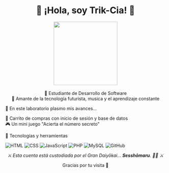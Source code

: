 <h1 align="center">🐾 ¡Hola, soy Trik-Cia! 👋</h1>

<p align="center">
  <img src="https://media.giphy.com/media/v1.Y2lkPTc5MGI3NjExNzJhd2puMWhjYXU3c2l2dGtxYW50Y2dkdjA4d3A4aXRzNTJ0eWlyNSZlcD12MV9naWZzX3NlYXJjaCZjdD1n/Fz5sRNAXwj1PO/giphy.gif" width="200px"><br><br>
  🧠 Estudiante de Desarrollo de Software <br>
  🌌 Amante de la tecnología futurista, musica y el aprendizaje constante <br>
</p>

🧪 En este laboratorio plasmo mis avances...

🛒 Carrito de compras con inicio de sesión y base de datos  
  🎮 Un mini juego "Acierta el número secreto"  




🧰 Tecnologías y herramientas

![HTML](https://img.shields.io/badge/-HTML5-E34F26?style=flat&logo=html5&logoColor=white)
![CSS](https://img.shields.io/badge/-CSS3-1572B6?style=flat&logo=css3)
![JavaScript](https://img.shields.io/badge/-JavaScript-F7DF1E?style=flat&logo=javascript&logoColor=black)
![PHP](https://img.shields.io/badge/-PHP-777BB4?style=flat&logo=php&logoColor=white)
![MySQL](https://img.shields.io/badge/-MySQL-4479A1?style=flat&logo=mysql)
![GitHub](https://img.shields.io/badge/-GitHub-181717?style=flat&logo=github)



<p align="center"><i>⚔️ Esta cuenta está custodiada por el Gran Daiyōkai... <b>Sesshōmaru</b>. 🐺🔥 ⚔️</i></p>



<p align="center">Gracias por tu visita 💫 <br> 

